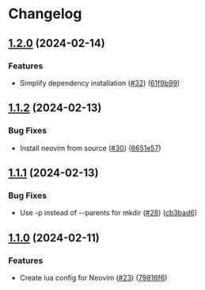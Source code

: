 # Changelog

## [1.2.0](https://github.com/mpriscella/dotfiles/compare/v1.1.2...v1.2.0) (2024-02-14)


### Features

* Simplify dependency installation ([#32](https://github.com/mpriscella/dotfiles/issues/32)) ([61f9b99](https://github.com/mpriscella/dotfiles/commit/61f9b999c757a003c2f5d42d932a450e099b493f))

## [1.1.2](https://github.com/mpriscella/dotfiles/compare/v1.1.1...v1.1.2) (2024-02-13)


### Bug Fixes

* Install neovim from source ([#30](https://github.com/mpriscella/dotfiles/issues/30)) ([8651e57](https://github.com/mpriscella/dotfiles/commit/8651e576a81842b111e4df7657be30109cddd2e4))

## [1.1.1](https://github.com/mpriscella/dotfiles/compare/v1.1.0...v1.1.1) (2024-02-13)


### Bug Fixes

* Use -p instead of --parents for mkdir ([#28](https://github.com/mpriscella/dotfiles/issues/28)) ([cb3bad6](https://github.com/mpriscella/dotfiles/commit/cb3bad64d32026e5af3f1f377b1fa986b74d29ec))

## [1.1.0](https://github.com/mpriscella/dotfiles/compare/v1.0.0...v1.1.0) (2024-02-11)


### Features

* Create lua config for Neovim ([#23](https://github.com/mpriscella/dotfiles/issues/23)) ([79816f6](https://github.com/mpriscella/dotfiles/commit/79816f61263a441aee83fc70075b4ea779982d35))
